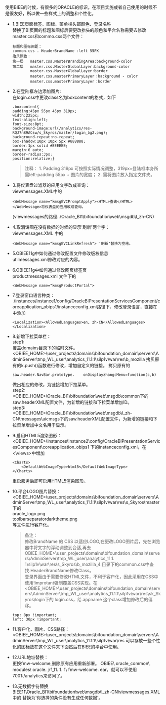 使用BIEE的时候，有很多的ORACLE的标识，在项目实施或者自己使用的时候不是很友好，所以做一些样式上的调整和个性化。

* 1.BIEE页面标签、图标、菜单栏头部颜色、登录名称  
替换了BI页面的标题和图标后要更改抬头的颜色和平台名称需要去修改master.css和commo.css两个文件：
    ```
    标题和图标间距：
    common.css . HeaderBrandName :left 55PX 
    抬头颜色：
    第一层   master.css.MasterBrandingArea:background-color
    第二层   master.css.MasterGlobalLayer:background-color
            master.css.MasterGlobalLayer:border
            master.css.masterPrimaryLayer：background - color
            master.css.masterPrimaryLayer：border 
    ```

* 2.在登陆框左边添加图片:  
在login.css中更改class名为boxcontent的格式，如下
    ```
    .boxcontent{
    padding:45px 55px 45px 319px; 
    width:225px;
    text-align:left;
    font-size:8pt;
    background-image:url(/analytics/res-RQJ7n89ACsw/s_Skyros/master/login_bg2.png);
    background-repeat:no-repeat;
    box-shadow:10px 10px 5px #888888;
    border:1px solid #EEEEEE;
    margin:0 auto;
    border-radius:3px;
    position:relative;}
    ```
    > 注释：
        1. Padding 319px 可按照实际情况调整，319px=登陆框本身所需left-padding 55px + 图片的宽度；
        2. 需将图片放入指定文件夹。

* 3.将仪表盘过滤器的应用文字改成查询：  
viewmessages.XML中的
    ```
    <WebMessage name="kmsgEVCPromptApply"><HTML>查询</HTML></WebMessage>将仪表盘的应用改成查询。
    ```
    (viewmessages的路径..\Oracle_BI1\bifoundation\web\msgdb\l_zh-CN\)

* 4.取消饼图在没有数据的时候的显示'刷新'两个字：  
viewmessages.XML  中的
    ```
    <WebMessage name="kmsgEVCLinkRefresh"> '刷新'替换为空格。
    ```
* 5.OBIEE11g中如何通过修改配置文件修改版权信息   
utilmessages.xml修改对应的内容。

* 6.OBIEE11g中如何通过修改网页标签页  
productmessages.xml 文件下的
    ```
    <WebMessage name="kmsgProductPortal">
    ```

* 7.登录窗口语言种类：  ./instances/instance1/config/OracleBIPresentationServicesComponent/coreapplication_obips1/instanceconfig.xml路径下，修改登录语言，直接在<ServerInstance>中添加
    ```
    <Localization><AllowedLanguages>en, zh-CN</AllowedLanguages> </Localization>
    ```

* 8.新增下拉菜单栏：  
step1:  
覆盖domains目录下的临时文件。  
<OBIEE_HOME>\user_projects\domains\bifoundation_domain\servers\AdminServer\tmp\_WL_user\analytics_11.1.1\silp1v\war\res\b_mozilla
拷贝原有的k.push()函数进行修改，增加自定义的链接。
拷贝原有的
    ```
    saw.header.NavBar.prototype.    onDisplayzhangcMenu=function(c,b)
    ```
    做出相应的修改，为链接增加下拉菜单。  
step2:  
<OBIEE_HOME>\Oracle_BI1\bifoundation\web\msgdb\common下的saw.headerXML配置文件，为新增的链接和下拉菜单增加ID。  
step3:  
<OBIEE_HOME>\Oracle_BI1\bifoundation\web\msgdb\l_zh-CN\messages\uicmsgs下的saw.headerXML配置文件，为新增的链接和下拉菜单增加中文名用于显示。


* 9.启用HTML5渲染图形：<OBIEE_HOME>\instances\instance2\config\OracleBIPresentationServicesComponent\coreapplication_obips1 下的instanceconfig.xml，在<\views>中增加
    ```
    <Charts>
        <DefaultWebImageType>html5</DefaultWebImageType>
    </Charts>
    ```
    重启服务后即可启用HTML5渲染图形。

* 10.平台LOGO图片替换：
<OBIEE_HOME>\user_projects\domains\bifoundation_domain\servers\AdminServer\tmp\_WL_user\analytics_11.1.1\silp1v\war\res\s_Skyros\master下的  
oracle_logo.png  
toolbarseparatordarktheme.png  
等文件进行客户化。
    > 备注：  
    修改BrandName 的 CSS 以适应LOGO,在更改LOGO图片后，先在浏览器中将文字的浮动调整到合适,再去
    OBIEE_HOME>\user_projects\domains\bifoundation_domain\servers\AdminServer\tmp\_WL_user\analytics_11.1.  1\silp1v\war\res\s_Skyros\b_mozilla_4 
    目录下的common.css中查找.HeaderBrandName修改Class。  
    登录界面由于需要修改HTML文件，不利于客户化，因此采用在CSS中使用!improtant强制覆盖CSS实现。在<OBIEE_HOME>\user_projects\domains\bifoundation_domain\servers\AdminServer\tmp\_WL_user\analytics_11.1.1\silp1v\war\res\sk_Skyros\login下的 login.css，给.appname 这个class增加修改后的偏移。
    ```
    top: 8px !important;
    left: 30px !important;
    ```

* 11.客户化、图片、CSS路径：
<OBIEE_HOME>\user_projects\domains\bifoundation_domain\servers\AdminServer\tmp\_WL_user\analytics_11.1.1\silp1v\war\res
可以存放一些个性化的图标放在这个文件夹下面然后在BIEE的平台中使用。

* 12.URL地址替换：  
更换fmw-welcome,删除原有应用重新部署。 OBIEE\ oracle_common\ modules\ oracle. jrf_11. 1. 1\ fmw-welcome. ear。就可以不使用7001:/analytics来访问了。

* 13.无数据字符替换  
BIEE11\Oracle_BI1\bifoundation\web\msgdb\l_zh-CN\viewmessages.XML中的<WebMessage name="kmsgEVCNoRowsFilters"> 替换为'你选择的条件没有生成任何数据'。